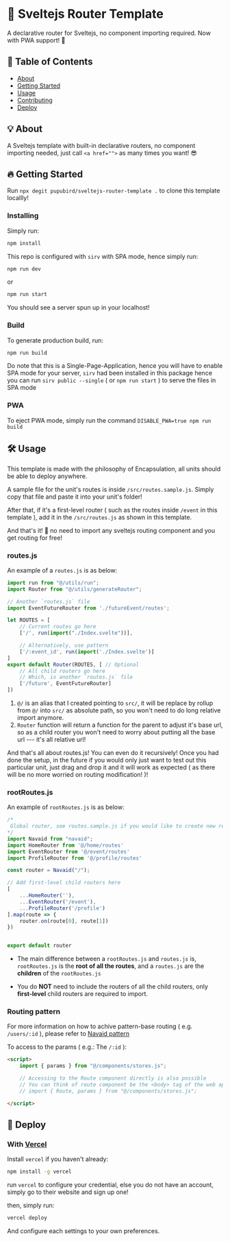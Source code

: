 # 🧭 Sveltejs Router Template

A declarative router for Sveltejs, no component importing required. Now with PWA support! 🥳

## 📃 Table of Contents

- [About](#about)
- [Getting Started](#getting_started)
- [Usage](#usage)
- [Contributing](../CONTRIBUTING.md)
- [Deploy](#deploy)

## 💡 About <a name = "about"></a>

A Sveltejs template with built-in declarative routers, no component importing needed, just call `<a href="">` as many times you want! 😎

## 🔥 Getting Started <a name = "getting_started"></a>

Run `npx degit pupubird/sveltejs-router-template .` to clone this template locallly!

### Installing

Simply run:

```bash
npm install
```

This repo is configured with `sirv` with SPA mode, hence simply run:

```bash
npm run dev
```

or

```bash
npm run start
```

You should see a server spun up in your localhost!

### Build

To generate production build, run:

```bash
npm run build
```

Do note that this is a Single-Page-Application, hence you will have to enable SPA mode for your server, `sirv` had been installed in this package hence you can run `sirv public --single` ( or `npm run start` ) to serve the files in SPA mode

### PWA

To eject PWA mode, simply run the command `DISABLE_PWA=true npm run build`

## 🛠 Usage <a name = "usage"></a>

This template is made with the philosophy of Encapsulation, all units should be able to deploy anywhere.

A sample file for the unit's routes is inside `/src/routes.sample.js`. Simply copy that file and paste it into your unit's folder!

After that, if it's a first-level router ( such as the routes inside `/event` in this template ), add it in the `/src/routes.js` as shown in this template.

And that's it! 🥳 no need to import any sveltejs routing component and you get routing for free!

### routes.js

An example of a `routes.js` is as below:

```javascript
import run from "@/utils/run";
import Router from "@/utils/generateRouter";

// Another `routes.js` file
import EventFutureRouter from './futureEvent/routes';

let ROUTES = [
    // Current routes go here
    ['/', run(import("./Index.svelte"))],

    // Alternatively, use pattern
    ['/:event_id', run(import('./Index.svelte')]
]
export default Router(ROUTES, [ // Optional
    // All child routers go here
    // Which, is another `routes.js` file
    ['/future', EventFutureRouter]
])
```

1. `@/` is an alias that I created pointing to `src/`, it will be replace by rollup from `@/` into `src/` as absolute path, so you won't need to do long relative import anymore.
2. `Router` function will return a function for the parent to adjust it's base url, so as a child router you won't need to worry about putting all the base url --- it's all relative url!

And that's all about routes.js! You can even do it recursively!
Once you had done the setup, in the future if you would only just want to test out this particular unit, just drag and drop it and it will work as expected ( as there will be no more worried on routing modification! )!

### rootRoutes.js

An example of `rootRoutes.js` is as below:

```javascript
/*
 Global router, see routes.sample.js if you would like to create new routes in folder.
*/
import Navaid from "navaid";
import HomeRouter from '@/home/routes'
import EventRouter from '@/event/routes'
import ProfileRouter from '@/profile/routes'

const router = Navaid("/");

// Add first-level child routers here
[
    ...HomeRouter(''),
    ...EventRouter('/event'),
    ...ProfileRouter('/profile')
].map(route => {
    router.on(route[0], route[1])
})


export default router
```

- The main difference between a `rootRoutes.js` and `routes.js` is, `rootRoutes.js` is the **root of all the routes**, and a `routes.js` are the **children** of the `rootRoutes.js`

- You do **NOT** need to include the routers of all the child routers, only **first-level** child routers are required to import.

### Routing pattern

For more information on how to achive pattern-base routing ( e.g. `/users/:id` ), please refer to [Navaid pattern](https://github.com/lukeed/navaid#pattern)

To access to the params ( e.g.: The `/:id` ):

```html
<script>
    import { params } from "@/components/stores.js";

    // Accessing to the Route component directly is also possible
    // You can think of route component be the <body> tag of the web app
	// import { Route, params } from "@/components/stores.js";

</script>
```

## 🚀 Deploy <a name = "deploy"></a>

### With [Vercel](https://vercel.com/)

Install `vercel` if you haven't already:

```bash
npm install -g vercel
```

run `vercel` to configure your credential, else you do not have an account, simply go to their website and sign up one!

then, simply run:

```bash
vercel deploy
```

And configure each settings to your own preferences.

